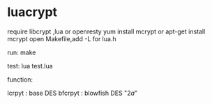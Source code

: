 # luacrypt

require libcrypt ,lua or openresty
yum install mcrypt
or
apt-get install mcrypt
open Makefile,add -L<path> for lua.h

run:
make

test:
lua test.lua


function:

lcrpyt : base DES
bfcrpyt : blowfish DES "$2a$"
